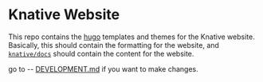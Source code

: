 # Knative Website

This repo contains the [hugo](https://gohugo.io) templates and themes for the
Knative website. Basically, this should contain the formatting for the website,
and [`knative/docs`](https://github.com/knative/docs) should contain the content
for the website.

go to -- [DEVELOPMENT.md](DEVELOPMENT.md) if you want to make changes.
